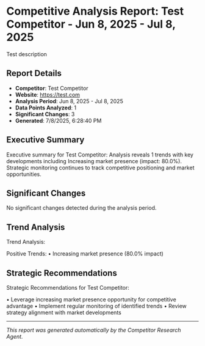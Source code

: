 # Competitive Analysis Report: Test Competitor - Jun 8, 2025 - Jul 8, 2025

Test description

## Report Details

- **Competitor**: Test Competitor
- **Website**: https://test.com
- **Analysis Period**: Jun 8, 2025 - Jul 8, 2025
- **Data Points Analyzed**: 1
- **Significant Changes**: 3
- **Generated**: 7/8/2025, 6:28:40 PM

## Executive Summary

Executive summary for Test Competitor: Analysis reveals 1 trends with key developments including Increasing market presence (impact: 80.0%). Strategic monitoring continues to track competitive positioning and market opportunities.

## Significant Changes

No significant changes detected during the analysis period.

## Trend Analysis

Trend Analysis:

Positive Trends:
• Increasing market presence (80.0% impact)

## Strategic Recommendations

Strategic Recommendations for Test Competitor:

• Leverage increasing market presence opportunity for competitive advantage
• Implement regular monitoring of identified trends
• Review strategy alignment with market developments

---

*This report was generated automatically by the Competitor Research Agent.*
